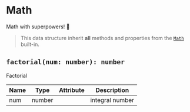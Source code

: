 # Math

Math with superpowers! 💪

> This data structure inherit **all** methods and properties from the [`Math`](https://developer.mozilla.org/en-US/docs/Web/JavaScript/Reference/Global_Objects/Math) built-in.

## `factorial(num: number): number`

Factorial

| Name | Type   | Attribute | Description     |
| ---- | ------ | --------- | --------------- |
| num  | number |           | integral number |
